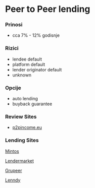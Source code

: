 # Peer to Peer lending

### Prinosi
 - cca 7% - 12% godisnje

### Rizici
 - lendee default
 - platform default
 - lender originator default
 - unknown

### Opcije
 - auto lending
 - buyback guarantee

### Review Sites
 - [p2pincome.eu](https://p2pincome.eu/best-p2p-lending-platforms/)

### Lending Sites

[Mintos](https://www.mintos.com/en/)

[Lendermarket](https://www.mintos.com/en/)

[Grupeer](https://www.mintos.com/en/)

[Lenndy](https://system.lenndy.com/)
